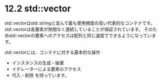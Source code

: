# 12.2 std::vector
std::vectorはstd::stringと並んで最も使用頻度の高い代表的なコンテナです。
std::vectorは各要素が隙間なく連続していることが保証されています。
そのためstd::vectorの要素へのアクセスは配列と同じ速度でできるようになっています。

std::vectorには、コンテナに対する基本的な操作
- インスタンスの生成・破棄
- イテレーターによる要素のアクセス
- 代入・削除
を持っています。
